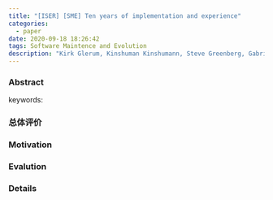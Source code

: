 ```yaml
---
title: "[ISER] [SME] Ten years of implementation and experience"
categories:
  - paper
date: 2020-09-18 18:26:42
tags: Software Maintence and Evolution
description: "Kirk Glerum, Kinshuman Kinshumann, Steve Greenberg, Gabriel Aul, Vince Orgovan, Greg Nichols, David Grant, Gretchen Loihle, and Galen Hunt. Debugging in the (very) large: Ten years of implementation and experience. SOSP'09"
---
```


### Abstract
> 

keywords:

### 总体评价

### Motivation

### Evalution

### Details
